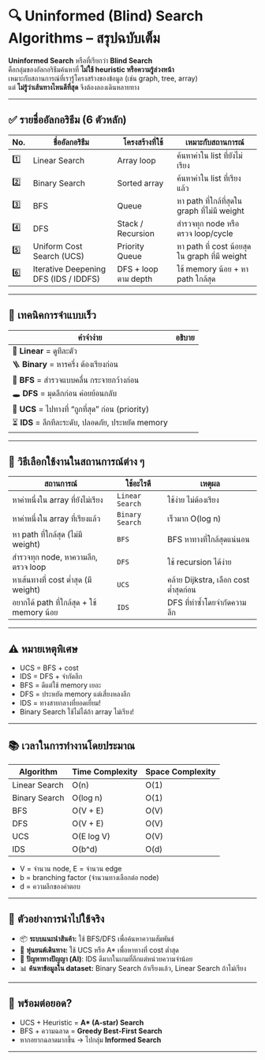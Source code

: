 # 🔍 Uninformed (Blind) Search Algorithms – สรุปฉบับเต็ม

**Uninformed Search** หรือที่เรียกว่า **Blind Search**  
คือกลุ่มของอัลกอริธึมค้นหาที่ **ไม่ใช้ heuristic หรือความรู้ล่วงหน้า**  
เหมาะกับสถานการณ์ที่เรารู้โครงสร้างของข้อมูล (เช่น graph, tree, array)  
แต่ **ไม่รู้ว่าเส้นทางไหนดีที่สุด** จึงต้องลองเดินหลายทาง

---

## ✅ รายชื่ออัลกอริธึม (6 ตัวหลัก)

| No. | ชื่ออัลกอริธึม | โครงสร้างที่ใช้ | เหมาะกับสถานการณ์ |
|-----|-----------------|------------------|----------------------|
| 1️⃣  | Linear Search   | Array loop       | ค้นหาค่าใน list ที่ยังไม่เรียง |
| 2️⃣  | Binary Search   | Sorted array     | ค้นหาค่าใน list ที่เรียงแล้ว |
| 3️⃣  | BFS             | Queue            | หา path ที่ใกล้ที่สุดใน graph ที่ไม่มี weight |
| 4️⃣  | DFS             | Stack / Recursion| สำรวจทุก node หรือตรวจ loop/cycle |
| 5️⃣  | Uniform Cost Search (UCS) | Priority Queue | หา path ที่ cost น้อยสุดใน graph ที่มี weight |
| 6️⃣  | Iterative Deepening DFS (IDS / IDDFS) | DFS + loop ตาม depth | ใช้ memory น้อย + หา path ใกล้สุด |

---

## 🧠 เทคนิคการจำแบบเร็ว

| คำจำง่าย | อธิบาย |
|----------|--------|
| 🔢 **Linear** = ดูทีละตัว |
| 🪜 **Binary** = หารครึ่ง ต้องเรียงก่อน |
| 🌊 **BFS** = สำรวจแบบคลื่น กระจายกว้างก่อน |
| 🕳️ **DFS** = มุดลึกก่อน ค่อยย้อนกลับ |
| 💸 **UCS** = ไปทางที่ “ถูกที่สุด” ก่อน (priority) |
| ⏳ **IDS** = ลึกทีละระดับ, ปลอดภัย, ประหยัด memory |

---

## 🎯 วิธีเลือกใช้งานในสถานการณ์ต่าง ๆ

| สถานการณ์ | ใช้อะไรดี | เหตุผล |
|------------|------------|--------|
| หาค่าหนึ่งใน array ที่ยังไม่เรียง | `Linear Search` | ใช้ง่าย ไม่ต้องเรียง |
| หาค่าหนึ่งใน array ที่เรียงแล้ว | `Binary Search` | เร็วมาก O(log n) |
| หา path ที่ใกล้สุด (ไม่มี weight) | `BFS` | BFS หาทางที่ใกล้สุดแน่นอน |
| สำรวจทุก node, หาความลึก, ตรวจ loop | `DFS` | ใช้ recursion ได้ง่าย |
| หาเส้นทางที่ cost ต่ำสุด (มี weight) | `UCS` | คล้าย Dijkstra, เลือก cost ต่ำสุดก่อน |
| อยากได้ path ที่ใกล้สุด + ใช้ memory น้อย | `IDS` | DFS ที่ทำซ้ำโดยจำกัดความลึก |

---

## ⚠️ หมายเหตุพิเศษ

- UCS = BFS + cost  
- IDS = DFS + จำกัดลึก  
- BFS = ดีแต่ใช้ memory เยอะ  
- DFS = ประหยัด memory แต่เสี่ยงหลงลึก  
- IDS = ทางสายกลางที่ยอดเยี่ยม!  
- Binary Search ใช้ไม่ได้ถ้า array ไม่เรียง!

---

## 📚 เวลาในการทำงานโดยประมาณ

| Algorithm | Time Complexity | Space Complexity |
|-----------|-----------------|------------------|
| Linear Search | O(n)         | O(1)             |
| Binary Search | O(log n)     | O(1)             |
| BFS            | O(V + E)     | O(V)             |
| DFS            | O(V + E)     | O(V)             |
| UCS            | O(E log V)   | O(V)             |
| IDS            | O(b^d)       | O(d)             |

- V = จำนวน node, E = จำนวน edge
- b = branching factor (จำนวนทางเลือกต่อ node)
- d = ความลึกของคำตอบ

---

## 🧪 ตัวอย่างการนำไปใช้จริง

- 📦 **ระบบแนะนำสินค้า:** ใช้ BFS/DFS เพื่อค้นหาความสัมพันธ์
- 🧭 **หุ่นยนต์เดินทาง:** ใช้ UCS หรือ A* เพื่อหาทางที่ cost ต่ำสุด
- 🧠 **ปัญหาทางปัญญา (AI)**: IDS ดีมากในเกมที่ลึกแต่หน่วยความจำน้อย
- 📊 **ค้นหาข้อมูลใน dataset:** Binary Search ถ้าเรียงแล้ว, Linear Search ถ้าไม่เรียง

---

## 🚀 พร้อมต่อยอด?
- UCS + Heuristic = **A\* (A-star) Search**
- BFS + ความฉลาด = **Greedy Best-First Search**
- หากอยากฉลาดมากขึ้น → ไปกลุ่ม **Informed Search**

---


